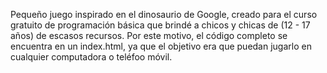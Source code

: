 Pequeño juego inspirado en el dinosaurio de Google, creado para el curso gratuito de programación básica que brindé a chicos y chicas de (12 - 17 años) de escasos recursos.
Por este motivo, el código completo se encuentra en un index.html, ya que el objetivo era que puedan jugarlo en cualquier computadora o teléfoo móvil.


